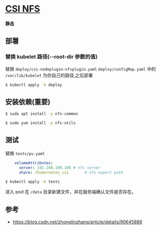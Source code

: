 # [CSI NFS](https://github.com/kubernetes-csi/csi-driver-nfs)

**静态**

## 部署

### 替换 kubelet 路径(--root-dir 参数的值)

替换 `deploy/csi-nodeplugin-nfsplugin.yaml` `deploy/configMap.yaml` 中的 `/var/lib/kubelet` 为你自己的路径,之后部署

```bash
$ kubectl apply -k deploy
```

## 安装依赖(重要)

```bash
$ sudo apt install -y nfs-common

$ sudo yum install -y nfs-utils
```

## 测试

替换 `tests/pv.yaml`

```yaml
    volumeAttributes:
      server: 192.168.199.100 # nfs server
      share: /kubernetes_csi       # nfs export path
```

```bash
$ kubectl apply -k tests
```

进入 pod 在 `/data` 目录新建文件，并在服务端确认文件是否存在。

## 参考

* https://blog.csdn.net/zhonglinzhang/article/details/90645886
